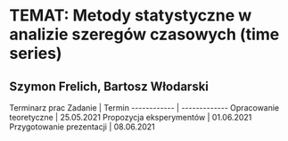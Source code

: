 # TEMAT: Metody statystyczne w analizie szeregów czasowych (time series)
## Szymon Frelich, Bartosz Włodarski


Terminarz prac
Zadanie | Termin
------------ | -------------
Opracowanie teoretyczne | 25.05.2021
Propozycja eksperymentów | 01.06.2021
Przygotowanie prezentacji | 08.06.2021
